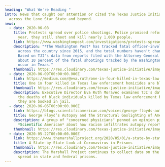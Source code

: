 ```yaml
---
heading: "What We're Reading "
intro: News that caught our attention or cited the Texas Justice Initiative from
  across the Lone Star State and beyond.
news:
  - date: 2020-06-08
    title: Protests spread over police shootings. Police promised reforms. Every
      year, they still shoot and kill nearly 1,000 people.
    link: https://www.washingtonpost.com/investigations/protests-spread-over-police-shootings-police-promised-reforms-every-year-they-still-shoot-nearly-1000-people/2020/06/08/5c204f0c-a67c-11ea-b473-04905b1af82b_story.html?utm_campaign=pw_acq_con_061120&utm_content=acq_con_e_MarkBerman_Ax&utm_medium=email&utm_source=acquisition
    description: "*The Washington Post* has tracked fatal officer-involved shootings
      across the country since 2015, and the total numbers haven't changed much.
      Based on TJI's data from reports filed with the Attorney General's office,
      about 10 percent of the fatal shootings tracked by The Washington Post
      occur in Texas."
    thumbnail: https://res.cloudinary.com/texas-justice-initiative/image/upload/v1582687679/WashPostStacked_New_600x_dzgof0.png
  - date: 2020-06-09T00:00:00.000Z
    link: https://medium.com/@eva.ruth/one-in-four-killed-in-texas-law-enforcement-homicides-are-black-aade3ef8449a
    title: One in four killed in Texas law enforcement homicides are black
    thumbnail: https://res.cloudinary.com/texas-justice-initiative/image/upload/v1587154872/TJI-logo_nfindl.png
    description: Executive Director Eva Ruth Moravec examines TJI's data to analyze
      the deaths of black individuals killed by Texas law enforcement before
      they are booked in jail.
  - date: 2020-06-06T00:00:00.000Z
    link: https://blogs.scientificamerican.com/voices/george-floyds-autopsy-and-the-structural-gaslighting-of-america/
    title: George Floyd’s Autopsy and the Structural Gaslighting of America
    description: A group of "concerned physicians" penned an opinion piece in the
      *Scientific American* about how racism infiltrates autopsy reports.
    thumbnail: https://res.cloudinary.com/texas-justice-initiative/image/upload/v1591720288/ScientificAmerican_yre4iy.png
  - date: 2020-05-22T00:00:00.000Z
    link: https://www.themarshallproject.org/2020/05/01/a-state-by-state-look-at-coronavirus-in-prisons
    title: A State-by-State Look at Coronavirus in Prisons
    thumbnail: https://res.cloudinary.com/texas-justice-initiative/image/upload/v1586892377/MarshallProject_lmb4cn.png
    description: The Marshall Project continues to collect data on the coronavirus'
      spread in state and federal prisons.
---
```

